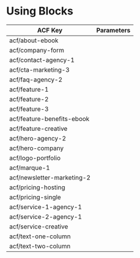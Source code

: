 # Using Blocks


| ACF Key                    | Parameters |
|----------------------------|------------|
| acf/about-ebook            |            |
| acf/company-form           |            |
| acf/contact-agency-1       |            |
| acf/cta-marketing-3        |            |
| acf/faq-agency-2           |            |
| acf/feature-1              |            |
| acf/feature-2              |            |
| acf/feature-3              |            |
| acf/feature-benefits-ebook |            |
| acf/feature-creative       |            |
| acf/hero-agency-2          |            |
| acf/hero-company           |            |
| acf/logo-portfolio         |            |
| acf/marque-1               |            |
| acf/newsletter-marketing-2 |            |
| acf/pricing-hosting        |            |
| acf/pricing-single         |            |
| acf/service-1-agency-1     |            |
| acf/service-2-agency-1     |            |
| acf/service-creative       |            |
| acf/text-one-column        |            |
| acf/text-two-column        |            |

